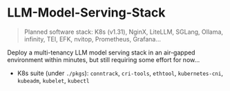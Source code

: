 # LLM-Model-Serving-Stack

> Planned software stack: K8s (v1.31), NginX, LiteLLM, SGLang, Ollama, infinity, TEI, EFK, nvitop, Prometheus, Grafana...

Deploy a multi-tenancy LLM model serving stack in an air-gapped environment within minutes, but still requiring some effort for now...

* K8s suite (under `./pkgs`): `conntrack`, `cri-tools`, `ethtool`, `kubernetes-cni`, `kubeadm`, `kubelet`, `kubectl`

